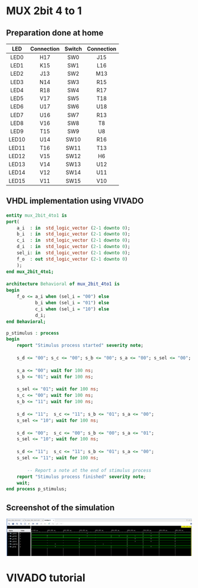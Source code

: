 # MUX 2bit 4 to 1
## Preparation done at home

| **LED** | **Connection** | **Switch** | **Connection** | 
| :-: | :-: | :-: | :-: |
| LED0 | H17 | SW0 | J15 |
| LED1 | K15 | SW1 | L16 |
| LED2 | J13 | SW2 | M13 |
| LED3 | N14 | SW3 | R15 |
| LED4 | R18 | SW4 | R17 |
| LED5 | V17 | SW5 | T18 |
| LED6 | U17 | SW6 | U18 |
| LED7 | U16 | SW7 | R13 |
| LED8 | V16 | SW8 | T8 |
| LED9 | T15 | SW9 | U8 |
| LED10 | U14 | SW10 | R16 |
| LED11 | T16 | SW11 | T13 |
| LED12 | V15 | SW12 | H6 |
| LED13 | V14 | SW13 | U12 |
| LED14 | V12 | SW14 | U11 |
| LED15 | V11 | SW15 | V10 |

## VHDL implementation using VIVADO

```vhdl
entity mux_2bit_4to1 is
port(
    a_i  : in  std_logic_vector (2-1 downto 0);
    b_i  : in  std_logic_vector (2-1 downto 0);
    c_i  : in  std_logic_vector (2-1 downto 0);
    d_i  : in  std_logic_vector (2-1 downto 0);
    sel_i: in  std_logic_vector (2-1 downto 0);
    f_o  : out std_logic_vector (2-1 downto 0)
    );
end mux_2bit_4to1;

architecture Behavioral of mux_2bit_4to1 is
begin
    f_o <= a_i when (sel_i = "00") else
           b_i when (sel_i = "01") else
           c_i when (sel_i = "10") else
           d_i; 
end Behavioral;
```

``` vhdl
p_stimulus : process 
begin 
    report "Stimulus process started" severity note;

    s_d <= "00"; s_c <= "00"; s_b <= "00"; s_a <= "00"; s_sel <= "00"; wait for 100 ns;
        
    s_a <= "00"; wait for 100 ns;
    s_b <= "01"; wait for 100 ns;
        
    s_sel <= "01"; wait for 100 ns;
    s_c <= "00"; wait for 100 ns;
    s_b <= "11"; wait for 100 ns;  
        
    s_d <= "11";  s_c <= "11"; s_b <= "01"; s_a <= "00"; 
    s_sel <= "10"; wait for 100 ns;  
        
    s_d <= "00";  s_c <= "00"; s_b <= "00"; s_a <= "01"; 
    s_sel <= "10"; wait for 100 ns;  
        
    s_d <= "11";  s_c <= "11"; s_b <= "01"; s_a <= "00"; 
    s_sel <= "11"; wait for 100 ns;  
               
        -- Report a note at the end of stimulus process
    report "Stimulus process finished" severity note;
    wait;
end process p_stimulus;
```
## Screenshot of the simulation

![MUX 2bit 4to1 simulation](https://github.com/stepan1pijacek/Digital-Electronics1/blob/main/LABS/03-vivado/images/simulationSceenshot.png)


# VIVADO tutorial
